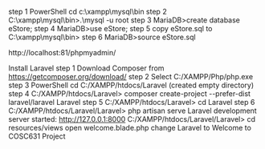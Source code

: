 step 1 PowerShell cd c:\xampp\mysql\bin
step 2 C:\xampp\mysql\bin>.\mysql -u root
step 3 MariaDB>create database eStore; 
step 4 MariaDB>use eStore;
step 5 copy eStore.sql to C:\xampp\mysql\bin>
step 6 MariaDB>source eStore.sql

http://localhost:81/phpmyadmin/

Install Laravel
step 1 Download Composer from https://getcomposer.org/download/
step 2 Select C:/XAMPP/Php/php.exe
step 3 PowerShell cd C:/XAMPP/htdocs/Laravel (created empty directory)
step 4 C:/XAMPP/htdocs/Laravel> composer create-project --prefer-dist laravel/laravel Laravel
step 5 C:/XAMPP/htdocs/Laravel> cd Laravel
step 6 C:/XAMPP/htdocs/Laravel/Laravel> php artisan serve
Laravel development server started: http://127.0.0.1:8000
C:/XAMPP/htdocs/Laravel/Laravel> cd resources/views
open welcome.blade.php
change Laravel to Welcome to COSC631 Project

